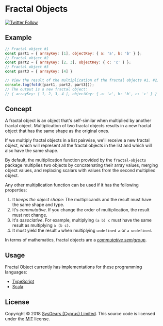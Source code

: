# Fractal Objects

[![Twitter Follow](https://img.shields.io/twitter/follow/sysgears.svg?style=social)](https://twitter.com/sysgears)

## Example

```javascript
// Fractal object #1
const part1 = { arrayKey: [1], objectKey: { a: 'a', b: 'b' } };
// Fractal object #2
const part2 = { arrayKey: [2, 3], objectKey: { c: 'c' } };
// Fractal object #3
const part3 = { arrayKey: [4] }

// View the result of the multiplication of the fractal objects #1, #2, and #3
console.log(fold([part1, part2, part3]));
// The output is a new fractal object:
// { arrayKey: [ 1, 2, 3, 4 ], objectKey: { a: 'a', b: 'b', c: 'c' } }
```

## Concept

A fractal object is an object that's self-similar when multiplied by another fractal object. Multiplication of two 
fractal objects results in a new fractal object that has the same shape as the original ones.

If we multiply fractal objects in a list pairwise, we'll receive a new fractal object, which will represent all the
fractal objects in the list and which will also have the same shape.

By default, the multiplication function provided by the `fractal-objects` package multiplies two objects by 
concatenating their array values, merging object values, and replacing scalars with values from the second multiplied 
object. 

Any other multiplication function can be used if it has the following properties:

1. It _keeps the object shape_: The multiplicands and the result must have the same shape and type.
2. It's _commutative_. If you change the order of multiplication, the result must not change.
3. It's _associative_. For example, multiplying `(a b) c` must have the same result as multiplying `a (b c)`.
4. It must yield the result `a` when multiplying `undefined a` or `a undefined`.

In terms of mathematics, fractal objects are a _[commutative semigroup]_.

## Usage

Fractal Object currently has implementations for these programming languages:

  - [TypeScript](/typescript)
  - [Scala](/scala)

## License

Copyright © 2018 [SysGears (Cyprus) Limited]. This source code is licensed under the [MIT] license.

[MIT]: LICENSE
[SysGears (Cyprus) Limited]: http://sysgears.com
[commutative semigroup]: https://en.wikipedia.org/wiki/Semigroup
